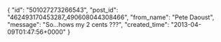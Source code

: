  {
   "id": "501027273266543",
   "post_id": "462493170453287_490608044308466",
   "from_name": "Pete Daoust",
   "message": "So...hows my 2 cents ???",
   "created_time": "2013-04-09T01:47:56+0000"
 }
